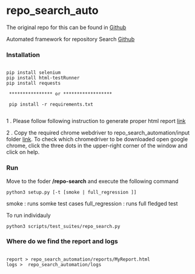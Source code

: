 # repo_search_auto

The original repo for this can be found in [Github](https://github.com/amrutha1098/repo_search_auto)

Automated framework for repository Search [Github](https://github.com/kesavan-rangan/repo-search)

### Installation

```console

pip install selenium
pip install html-testRunner
pip install requests

 **************** or ******************
 
 pip install -r requirements.txt
 
```
1 . Please follow following instruction to generate proper html report [link](https://stackoverflow.com/questions/71858651/attributeerror-htmltestresult-object-has-no-attribute-count-relevant-tb-lev)

2 . Copy the required chrome webdriver to repo_search_automation/input folder [link](https://chromedriver.chromium.org/downloads).
    To check which chromedriver to be downloaded open google chrome, click the three dots in the upper-right corner of the window and click on help.

### Run

Move to the foder <strong>/repo-search</strong> and execute the following command 

```console 
python3 setup.py [-t [smoke | full_regression ]] 

```

smoke : runs somke test cases
full_regression : runs full fledged test


To run individauly 

```console
python3 scripts/test_suites/repo_search.py

```

### Where do we find the report and logs 

```console

report > repo_search_automation/reports/MyReport.html
logs >  repo_search_automation/logs
```
